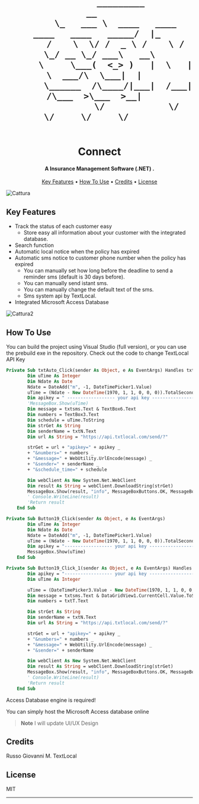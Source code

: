 

<h1 align="center">
  <br>
  
  
  
            _________                                    __   
          \_   ___ \  ____   ____   ____   ____   _____/  |_ 
          /    \  \/ /  _ \ /    \ /    \_/ __ \_/ ___\   __\
          \     \___(  <_> )   |  \   |  \  ___/\  \___|  |  
           \______  /\____/|___|  /___|  /\___  >\___  >__|  
                  \/            \/     \/     \/     \/     

  
  
  
  <br>
  Connect
  <br>
</h1>

<h4 align="center">A Insurance Management Software (.NET)
.</h4>


<p align="center">
  <a href="#key-features">Key Features</a> •
  <a href="#how-to-use">How To Use</a> •
  <a href="#credits">Credits</a> •
  <a href="#license">License</a>
</p>

![Cattura](https://user-images.githubusercontent.com/113531412/208209271-5216cc32-2dd4-497f-b883-9efbc49514aa.PNG)

## Key Features

* Track the status of each customer easy
  - Store easy all information about your customer with the integrated database.
* Search function
* Automatic local notice when the policy has expired
* Automatic sms notice to customer phone number when the policy has expired
  - You can manually set how long before the deadline to send a reminder sms (default is 30 days before).
  - You can manually send istant sms.
  - You can manually change the default text of the sms.
  - Sms system api by TextLocal.
* Integrated Microsoft Access Database

![Cattura2](https://user-images.githubusercontent.com/113531412/208210418-4d491a32-7eb8-42ed-82a4-0b39a4cf67be.PNG)


## How To Use

You can build the project using Visual Studio (full version), or you can use the prebuild exe in the repository. Check out the code to change TextLocal API Key

```vb
Private Sub txtAuto_Click(sender As Object, e As EventArgs) Handles txtAuto.Click
        Dim uTime As Integer
        Dim Ndate As Date
        Ndate = DateAdd("m", -1, DateTimePicker1.Value)
        uTime = (Ndate - New DateTime(1970, 1, 1, 0, 0, 0)).TotalSeconds
        Dim apikey = " ------------------ your api key -------------------------"
        'MessageBox.Show(uTime)
        Dim message = txtsms.Text & TextBox6.Text
        Dim numbers = TextBox3.Text
        Dim schedule = uTime.ToString
        Dim strGet As String
        Dim senderName = txtN.Text
        Dim url As String = "https://api.txtlocal.com/send/?"

        strGet = url + "apikey=" + apikey _
        + "&numbers=" + numbers _
        + "&message=" + WebUtility.UrlEncode(message) _
        + "&sender=" + senderName _
        + "&schedule_time=" + schedule

        Dim webClient As New System.Net.WebClient
        Dim result As String = webClient.DownloadString(strGet)
        MessageBox.Show(result, "info", MessageBoxButtons.OK, MessageBoxIcon.Information)
        ' Console.WriteLine(result)
        'Return result
    End Sub

```

```vb
Private Sub Button19_Click(sender As Object, e As EventArgs)
        Dim uTime As Integer
        Dim Ndate As Date
        Ndate = DateAdd("m", -1, DateTimePicker1.Value)
        uTime = (Ndate - New DateTime(1970, 1, 1, 0, 0, 0)).TotalSeconds
        Dim apikey = "------------------ your api key -------------------------"
        MessageBox.Show(uTime)
    End Sub
```
```vb
Private Sub Button19_Click_1(sender As Object, e As EventArgs) Handles Button19.Click
        Dim apikey = "------------------ your api key -------------------------"
        Dim uTime As Integer

        uTime = (DateTimePicker3.Value - New DateTime(1970, 1, 1, 0, 0, 0)).TotalSeconds
        Dim message = txtsms.Text & DataGridView1.CurrentCell.Value.ToString
        Dim numbers = txtT.Text

        Dim strGet As String
        Dim senderName = txtN.Text
        Dim url As String = "https://api.txtlocal.com/send/?"

        strGet = url + "apikey=" + apikey _
        + "&numbers=" + numbers _
        + "&message=" + WebUtility.UrlEncode(message) _
        + "&sender=" + senderName

        Dim webClient As New System.Net.WebClient
        Dim result As String = webClient.DownloadString(strGet)
        MessageBox.Show(result, "info", MessageBoxButtons.OK, MessageBoxIcon.Information)
        ' Console.WriteLine(result)
        'Return result
    End Sub
```
Access Database engine is required!

You can simply host the Microsoft Access database online

> **Note**
> I will update UI/UX Design


## Credits

Russo Giovanni M.
TextLocal


## License

MIT

---

